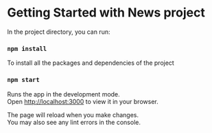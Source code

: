# Getting Started with News project

In the project directory, you can run:

### `npm install`

To install all the packages and dependencies of the project

### `npm start`

Runs the app in the development mode.\
Open [http://localhost:3000](http://localhost:3000) to view it in your browser.

The page will reload when you make changes.\
You may also see any lint errors in the console.
